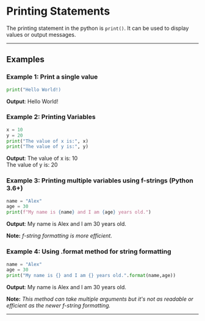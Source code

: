 # **Printing Statements**

The printing statement in the python is `print()`. It can be used to display values or output messages.

<hr>

## **Examples**

###  **Example 1: Print a single value**

```py
print("Hello World!)
```
**Output**: Hello World!

### **Example 2: Printing Variables**

```py
x = 10
y = 20
print("The value of x is:", x)
print("The value of y is:", y)
```
**Output**: The value of x is: 10  <br>
            The value of y is: 20

### **Example 3: Printing multiple variables using f-strings (Python 3.6+)**

```py
name = "Alex"
age = 30
print(f"My name is {name} and I am {age} years old.")
```
**Output**: My name is Alex and I am 30 years old.

**Note:**  *f-string formatting is more efficient.*

### **Example 4: Using .format method for string formatting**

```py
name = "Alex"
age = 30
print("My name is {} and I am {} years old.".format(name,age))
```
**Output**: My name is Alex and I am 30 years old.

**Note:** *This method can take multiple arguments but it's not as readable or efficient as the newer f-string formatting.*

<hr>
